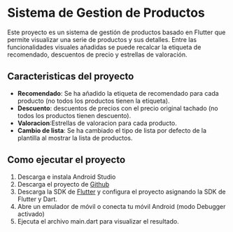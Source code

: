 # Sistema de Gestion de Productos
Este proyecto es un sistema de gestión de productos basado en Flutter que permite visualizar una serie de productos y sus detalles. Entre las funcionalidades visuales añadidas se puede recalcar la etiqueta de recomendado, descuentos de precio y estrellas de valoración.  

## Caracteristicas del proyecto

- **Recomendado**: Se ha añadido la etiqueta de recomendado para cada producto (no todos los productos tienen la etiqueta).
- **Descuento**: descuentos de precios con el precio original tachado (no todos los productos tienen descuento).
- **Valoracion**:Estrellas de valoracion para cada producto.
- **Cambio de lista**: Se ha cambiado el tipo de lista por defecto de la plantilla al mostrar la lista de productos.


## Como ejecutar el proyecto
1. Descarga e instala Android Studio
2. Descarga el proyecto de [Github](https://github.com/Andresas106/DartFlutterCourse)
3. Descarga la SDK de [Flutter](https://docs.flutter.dev/release/archive) y configura el proyecto asignando la SDK de Flutter y Dart. 
3. Abre un emulador de móvil o conecta tu móvil Android (modo Debugger activado)
4. Ejecuta el archivo main.dart para visualizar el resultado.

